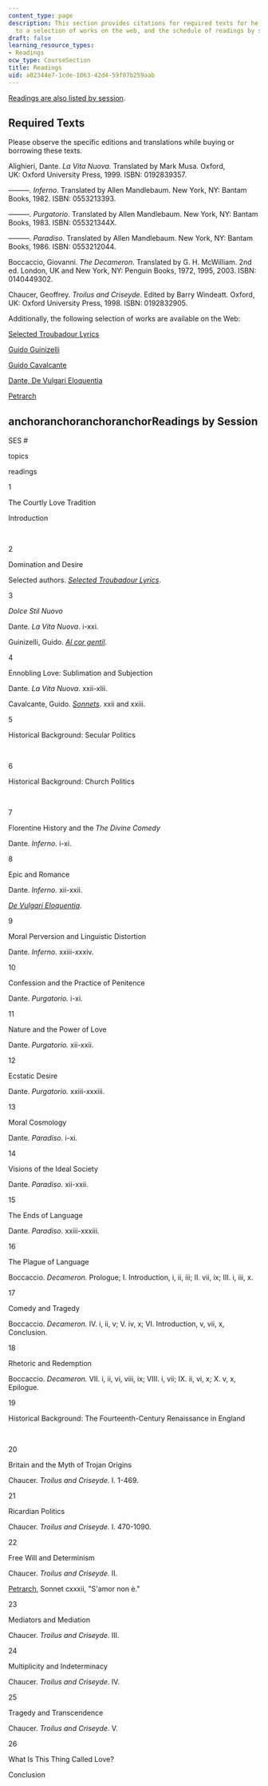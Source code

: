 ```yaml
---
content_type: page
description: This section provides citations for required texts for he course, links
  to a selection of works on the web, and the schedule of readings by session.
draft: false
learning_resource_types:
- Readings
ocw_type: CourseSection
title: Readings
uid: a02344e7-1cde-1063-42d4-59f07b259aab
---
```

[Readings are also listed by session](https://ocw-studio.odl.mit.edu/sites/21l-460-medieval-literature-dante-boccaccio-chaucer-spring-2005/type/page/edit/a02344e7-1cde-1063-42d4-59f07b259aab/#ses).

## Required Texts

Please observe the specific editions and translations while buying or borrowing these texts.

Alighieri, Dante. *La Vita Nuova.* Translated by Mark Musa. Oxford, UK: Oxford University Press, 1999. ISBN: 0192839357.

———. *Inferno*. Translated by Allen Mandlebaum. New York, NY: Bantam Books, 1982. ISBN: 0553213393.

———. *Purgatorio*. Translated by Allen Mandlebaum. New York, NY: Bantam Books, 1983. ISBN: 055321344X.

———. *Paradiso*. Translated by Allen Mandlebaum. New York, NY: Bantam Books, 1986. ISBN: 0553212044.

Boccaccio, Giovanni. *The Decameron*. Translated by G. H. McWilliam. 2nd ed. London, UK and New York, NY: Penguin Books, 1972, 1995, 2003. ISBN: 0140449302.

Chaucer, Geoffrey. *Troilus and Criseyde*. Edited by Barry Windeatt. Oxford, UK: Oxford University Press, 1998. ISBN: 0192832905.

Additionally, the following selection of works are available on the Web:

[Selected Troubadour Lyrics](http://www.britannica.com/art/troubadour-lyric-artist)

[Guido Guinizelli](http://www.auburn.edu/~bertocr/)

[Guido Cavalcante](http://www.sonnets.org/pound.htm)

[Dante, De Vulgari Eloquentia](http://www.danteonline.it/italiano/opere.asp?idope=3&idlang=OR)

[Petrarch](https://www.britannica.com/biography/Petrarch)

## anchoranchoranchoranchorReadings by Session

SES #

topics

readings

1

The Courtly Love Tradition

Introduction

 

2

Domination and Desire

Selected authors. [*Selected Troubadour Lyrics*](http://www.britannica.com/art/troubadour-lyric-artist).

3

*Dolce Stil Nuovo*

Dante. *La Vita Nuova*. i-xxi.

Guinizelli, Guido. [*Al cor gentil*](http://www.auburn.edu/~bertocr/).

4

Ennobling Love: Sublimation and Subjection

Dante. *La Vita Nuova*. xxii-xlii.

Cavalcante, Guido. [*Sonnets*](http://www.sonnets.org/pound.htm). xxii and xxiii.

5

Historical Background: Secular Politics

 

6

Historical Background: Church Politics

 

7

Florentine History and the *The Divine Comedy*

Dante. *Inferno.* i-xi.

8

Epic and Romance

Dante. *Inferno.* xii-xxii.

[*De Vulgari Eloquentia*](http://www.danteonline.it/italiano/opere.asp?idope=3&idlang=OR).

9

Moral Perversion and Linguistic Distortion

Dante. *Inferno.* xxiii-xxxiv.

10

Confession and the Practice of Penitence

Dante. *Purgatorio.* i-xi.

11

Nature and the Power of Love

Dante. *Purgatorio.* xii-xxii.

12

Ecstatic Desire

Dante. *Purgatorio.* xxiii-xxxiii.

13

Moral Cosmology

Dante. *Paradiso.* i-xi.

14

Visions of the Ideal Society

Dante. *Paradiso.* xii-xxii.

15

The Ends of Language

Dante. *Paradiso.* xxiii-xxxiii.

16

The Plague of Language

Boccaccio. *Decameron.* Prologue; I. Introduction, i, ii, iii; II. vii, ix; III. i, iii, x.

17

Comedy and Tragedy

Boccaccio. *Decameron.* IV. i, ii, v; V. iv, x; VI. Introduction, v, vii, x, Conclusion.

18

Rhetoric and Redemption

Boccaccio. *Decameron.* VII. i, ii, vi, viii, ix; VIII. i, vii; IX. ii, vi, x; X. v, x, Epilogue.

19

Historical Background: The Fourteenth-Century Renaissance in England

 

20

Britain and the Myth of Trojan Origins

Chaucer. *Troilus and Criseyde.* I. 1-469.

21

Ricardian Politics

Chaucer. *Troilus and Criseyde.* I. 470-1090.

22

Free Will and Determinism

Chaucer. *Troilus and Criseyde.* II.

[Petrarch](https://www.britannica.com/biography/Petrarch), Sonnet cxxxii, "S'amor non è."

23

Mediators and Mediation

Chaucer. *Troilus and Criseyde*. III.

24

Multiplicity and Indeterminacy

Chaucer. *Troilus and Criseyde*. IV.

25

Tragedy and Transcendence

Chaucer. *Troilus and Criseyde*. V.

26

What Is This Thing Called Love?

Conclusion